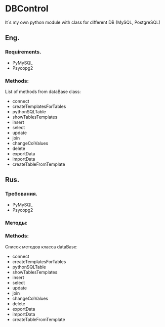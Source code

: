 # DBControl
It`s my own python module with class for different DB (MySQL, PostgreSQL)
## Eng.
### Requirements.
- PyMySQL
- Psycopg2
### Methods:

List of methods from dataBase class:

- connect
- createTemplatesForTables
- pythonSQLTable
- showTablesTemplates
- insert
- select
- update
- join
- changeColValues
- delete
- exportData
- importData
- createTableFromTemplate

## Rus.
### Требования.
- PyMySQL
- Psycopg2
### Методы:

### Methods:

Список методов класса dataBase:

- connect
- createTemplatesForTables
- pythonSQLTable
- showTablesTemplates
- insert
- select
- update
- join
- changeColValues
- delete
- exportData
- importData
- createTableFromTemplate
